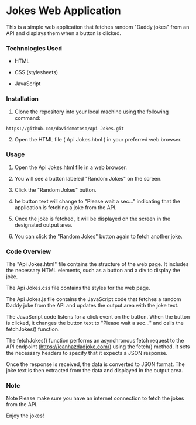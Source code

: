 # Jokes Web Application

This is a simple web application that fetches random "Daddy jokes" from an API and displays them when a button is clicked.

### Technologies Used
- HTML

- CSS (stylesheets)

- JavaScript

### Installation

1. Clone the repository into your local machine using the following command:
```
https://github.com/davidomotoso/Api-Jokes.git
```

2. Open the HTML file ( Api Jokes.html ) in your preferred web browser.

### Usage

1. Open the Api Jokes.html file in a web browser.

2. You will see a button labeled "Random Jokes" on the screen.

3. Click the "Random Jokes" button.

4. he button text will change to "Please wait a sec..." indicating that the application is fetching a joke from the API.

5. Once the joke is fetched, it will be displayed on the screen in the designated output area.

6. You can click the "Random Jokes" button again to fetch another joke.

### Code Overview

The "Api Jokes.html" file contains the structure of the web page. It includes the necessary HTML elements, such as a button and a div to display the joke.

The Api Jokes.css file contains the styles for the web page.

The Api Jokes.js file contains the JavaScript code that fetches a random Daddy joke from the API and updates the output area with the joke text.

The JavaScript code listens for a click event on the button. When the button is clicked, it changes the button text to "Please wait a sec..." and calls the fetchJokes() function.

The fetchJokes() function performs an asynchronous fetch request to the API endpoint (https://icanhazdadjoke.com/) using the fetch() method. It sets the necessary headers to specify that it expects a JSON response.

Once the response is received, the data is converted to JSON format. The joke text is then extracted from the data and displayed in the output area.

### Note

Note
Please make sure you have an internet connection to fetch the jokes from the API.

Enjoy the jokes!